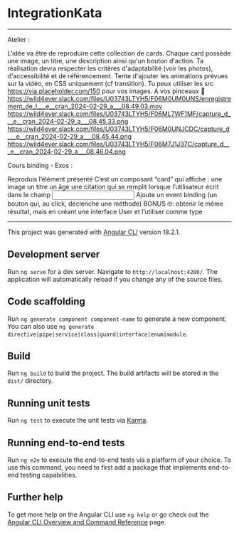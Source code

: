# IntegrationKata

-----------------------
Atelier :

L'idée va être de reproduire cette collection de cards.
Chaque card possède une image, un titre, une description ainsi qu'un bouton d'action.
Ta réalisation devra respecter les critères d'adaptabilité (voir les photos), d'accessibilité et de référencement.
Tente d'ajouter les animations prévues sur la vidéo, en CSS uniquement (cf transition).
Tu peux utiliser les src https://via.placeholder.com/150 pour vos images.
A vos pinceaux :art:
https://wild4ever.slack.com/files/U03743LTYH5/F06M0UM0UNS/enregistrement_de_l___e__cran_2024-02-29_a___08.49.03.mov
https://wild4ever.slack.com/files/U03743LTYH5/F06ML7WF1MF/capture_d___e__cran_2024-02-29_a___08.45.33.png
https://wild4ever.slack.com/files/U03743LTYH5/F06M0UNJCDC/capture_d___e__cran_2024-02-29_a___08.45.44.png
https://wild4ever.slack.com/files/U03743LTYH5/F06M7J1J37C/capture_d___e__cran_2024-02-29_a___08.46.04.png

Cours binding - Exos :

Reproduis l’élément présenté
C’est un composant “card” qui affiche :
une image
un titre
un âge
une citation qui se remplit lorsque l’utilisateur écrit dans le champ <input>
Ajoute un event binding (un bouton qui, au click, déclenche une méthode)
BONUS 🤓: obtenir le même résultat, mais en créant une interface User et l’utiliser comme type

------------------------

This project was generated with [Angular CLI](https://github.com/angular/angular-cli) version 18.2.1.

## Development server

Run `ng serve` for a dev server. Navigate to `http://localhost:4200/`. The application will automatically reload if you change any of the source files.

## Code scaffolding

Run `ng generate component component-name` to generate a new component. You can also use `ng generate directive|pipe|service|class|guard|interface|enum|module`.

## Build

Run `ng build` to build the project. The build artifacts will be stored in the `dist/` directory.

## Running unit tests

Run `ng test` to execute the unit tests via [Karma](https://karma-runner.github.io).

## Running end-to-end tests

Run `ng e2e` to execute the end-to-end tests via a platform of your choice. To use this command, you need to first add a package that implements end-to-end testing capabilities.

## Further help

To get more help on the Angular CLI use `ng help` or go check out the [Angular CLI Overview and Command Reference](https://angular.dev/tools/cli) page.
